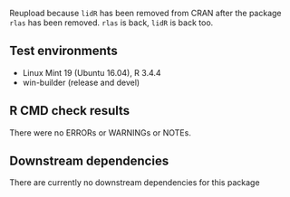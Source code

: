 Reupload because `lidR` has been removed from CRAN after the package `rlas` has been removed. 
`rlas` is back, `lidR` is back too.

## Test environments
* Linux Mint 19 (Ubuntu 16.04), R 3.4.4
* win-builder (release and devel)

## R CMD check results
There were no ERRORs or WARNINGs or NOTEs.

## Downstream dependencies
There are currently no downstream dependencies for this package
